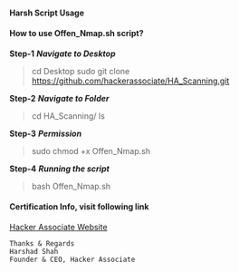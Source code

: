 #### Harsh Script Usage 

#### How to use Offen_Nmap.sh script?


**Step-1**
***Navigate to Desktop***

>cd Desktop 
>sudo git clone https://github.com/hackerassociate/HA_Scanning.git

**Step-2**
***Navigate to Folder***

>cd HA_Scanning/
>ls

**Step-3**
***Permission***

>sudo chmod +x Offen_Nmap.sh


**Step-4** 
***Running the script***

>bash Offen_Nmap.sh


#### Certification Info, visit following link 

[Hacker Associate Website](https://www.hackerassociate.com)

```
Thanks & Regards
Harshad Shah
Founder & CEO, Hacker Associate 

```

